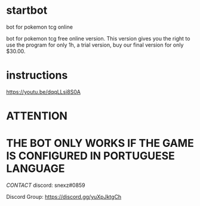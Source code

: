 # startbot
bot for pokemon tcg online

bot for pokemon tcg free online version. This version gives you the right to use the program for only 1h, a trial version, buy our final version for only $30.00.

# instructions
https://youtu.be/dqqLLsi8S0A

# ATTENTION
# THE BOT ONLY WORKS IF THE GAME IS CONFIGURED IN PORTUGUESE LANGUAGE

*CONTACT*
discord: snexz#0859

Discord Group: https://discord.gg/yuXpJktgCh
